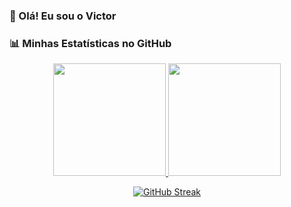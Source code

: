 ### 👋 Olá! Eu sou o Victor

### 📊 Minhas Estatísticas no GitHub

<p align="center">
  <a href="https://github.com/seu-usuario">
    <img height="180em" src="https://github-readme-stats.vercel.app/api?username=VRoston&show_icons=true&theme=dracula&include_all_commits=true&count_private=true"/>
    <img height="180em" src="https://github-readme-stats.vercel.app/api/top-langs/?username=VRoston&layout=compact&langs_count=7&theme=dracula"/>
  </a>
</p>
<p align="center">
  <a href="https://git.io/streak-stats">
    <img src="https://streak-stats.demolab.com/?user=VRoston&theme=dracula&date_format=j%20M%5B%20Y%5D" alt="GitHub Streak" />
  </a>
</p>
